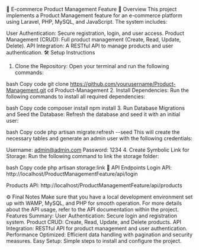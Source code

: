 🛒 E-commerce Product Management Feature
🚀 Overview
This project implements a Product Management feature for an e-commerce platform using Laravel, PHP, MySQL, and JavaScript. The system includes:

User Authentication: Secure registration, login, and user access.
Product Management (CRUD): Full product management (Create, Read, Update, Delete).
API Integration: A RESTful API to manage products and user authentication.
🛠️ Setup Instructions
1. Clone the Repository:
Open your terminal and run the following commands:

bash
Copy code
git clone https://github.com/yourusername/Product-Management.git
cd Product-Management
2. Install Dependencies:
Run the following commands to install all required dependencies:

bash
Copy code
composer install
npm install
3. Run Database Migrations and Seed the Database:
Refresh the database and seed it with an initial user:

bash
Copy code
php artisan migrate:refresh --seed
This will create the necessary tables and generate an admin user with the following credentials:

Username: admin@admin.com
Password: 1234
4. Create Symbolic Link for Storage:
Run the following command to link the storage folder:

bash
Copy code
php artisan storage:link
🔑 API Endpoints
Login API:
http://localhost/ProductManagementFeature/api/login

Products API:
http://localhost/ProductManagementFeature/api/products

⚙️ Final Notes
Make sure that you have a local development environment set up with WAMP, MySQL, and PHP for smooth operation.
For more details about the API usage, refer to the API documentation within the project.
Features Summary:
User Authentication: Secure login and registration system.
Product CRUD: Create, Read, Update, and Delete products.
API Integration: RESTful API for product management and user authentication.
Performance Optimized: Efficient data handling with pagination and security measures.
Easy Setup: Simple steps to install and configure the project.
